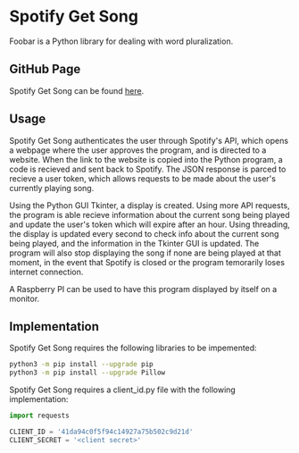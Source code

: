# Spotify Get Song

Foobar is a Python library for dealing with word pluralization.

## GitHub Page

Spotify Get Song can be found [here](https://github.com/Chsalinetti/SpotifyGetSong).

## Usage

Spotify Get Song authenticates the user through Spotify's API, which opens a webpage where the user
approves the program, and is directed to a website. When the link to the website is copied into the
Python program, a code is recieved and sent back to Spotify. The JSON response is parced to recieve
a user token, which allows requests to be made about the user's currently playing song.

Using the Python GUI Tkinter, a display is created. Using more API requests, the program is able recieve information about
the current song being played and update the user's token which will expire after an hour. Using threading, the display is
updated every second to check info about the current song being played, and the information in the Tkinter GUI is updated.
The program will also stop displaying the song if none are being played at that moment, in the event that Spotify is closed
or the program temorarily loses internet connection.

A Raspberry PI can be used to have this program displayed by itself on a monitor.

## Implementation
Spotify Get Song requires the following libraries to be impemented:

```bash
python3 -m pip install --upgrade pip
python3 -m pip install --upgrade Pillow
```

Spotify Get Song requires a client_id.py file with the following implementation:

```python
import requests

CLIENT_ID = '41da94c0f5f94c14927a75b502c9d21d'
CLIENT_SECRET = '<client secret>'
```
